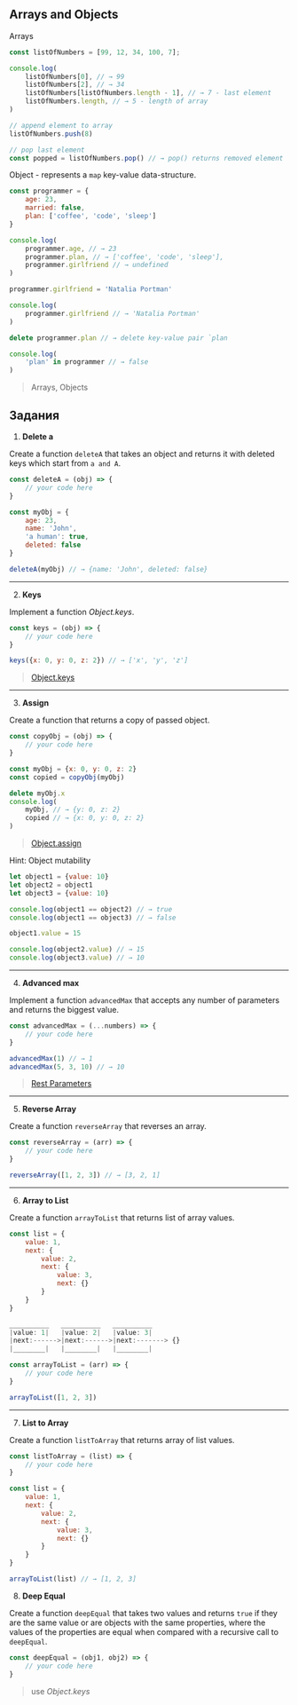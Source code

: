 ## Arrays and Objects

Arrays

```js
const listOfNumbers = [99, 12, 34, 100, 7];

console.log(
    listOfNumbers[0], // → 99
    listOfNumbers[2], // → 34
    listOfNumbers[listOfNumbers.length - 1], // → 7 - last element
    listOfNumbers.length, // → 5 - length of array
)

// append element to array
listOfNumbers.push(8)

// pop last element
const popped = listOfNumbers.pop() // → pop() returns removed element
```

Object - represents a `map` key-value data-structure.

```js
const programmer = {
    age: 23,
    married: false,
    plan: ['coffee', 'code', 'sleep']
}

console.log(
    programmer.age, // → 23
    programmer.plan, // → ['coffee', 'code', 'sleep'],
    programmer.girlfriend // → undefined
)

programmer.girlfriend = 'Natalia Portman'

console.log(
    programmer.girlfriend // → 'Natalia Portman'
)

delete programmer.plan // → delete key-value pair `plan

console.log(
    'plan' in programmer // → false
)
```

> Arrays, Objects

## Задания

1. **Delete a**

Create a function `deleteA` that takes an object and returns it with deleted 
keys which start from `a and A`.

```js
const deleteA = (obj) => {
    // your code here
}

const myObj = {
    age: 23,
    name: 'John',
    'a human': true,
    deleted: false
}

deleteA(myObj) // → {name: 'John', deleted: false}
```
___

2. **Keys**

Implement a function _Object.keys_.

```js
const keys = (obj) => {
    // your code here
}

keys({x: 0, y: 0, z: 2}) // → ['x', 'y', 'z']
```

> [Object.keys](https://developer.mozilla.org/ru/docs/Web/JavaScript/Reference/Global_Objects/Object/keys)
___

3. **Assign**

Create a function that returns a copy of passed object.

```js
const copyObj = (obj) => {
    // your code here
}

const myObj = {x: 0, y: 0, z: 2}
const copied = copyObj(myObj)

delete myObj.x
console.log(
    myObj, // → {y: 0, z: 2}
    copied // → {x: 0, y: 0, z: 2}
)
```

> [Object.assign](https://developer.mozilla.org/ru/docs/Web/JavaScript/Reference/Global_Objects/Object/assign)

Hint: Object mutability

```js
let object1 = {value: 10}
let object2 = object1
let object3 = {value: 10}

console.log(object1 == object2) // → true
console.log(object1 == object3) // → false

object1.value = 15

console.log(object2.value) // → 15
console.log(object3.value) // → 10
```
___

4. **Advanced max**

Implement a function `advancedMax` that accepts any number of parameters and returns the biggest value.

```js
const advancedMax = (...numbers) => {
    // your code here
}

advancedMax(1) // → 1
advancedMax(5, 3, 10) // → 10
```

> [Rest Parameters](https://developer.mozilla.org/ru/docs/Web/JavaScript/Reference/Functions/Rest_parameters)
___

5. **Reverse Array**

Create a function `reverseArray` that reverses an array.

```js
const reverseArray = (arr) => {
    // your code here
}

reverseArray([1, 2, 3]) // → [3, 2, 1]
```
___

6. **Array to List**

Create a function `arrayToList` that returns list of array values.

```js
const list = {
    value: 1,
    next: {
        value: 2,
        next: {
            value: 3,
            next: {}
        }
    }
}

__________   __________   __________
|value: 1|   |value: 2|   |value: 3|
|next:------>|next:------>|next:-------> {}
|________|   |________|   |________|
```

```js
const arrayToList = (arr) => {
    // your code here
}

arrayToList([1, 2, 3])
```
___

7. **List to Array**

Create a function `listToArray` that returns array of list values.

```js
const listToArray = (list) => {
    // your code here
}

const list = {
    value: 1,
    next: {
        value: 2,
        next: {
            value: 3,
            next: {}
        }
    }
}

arrayToList(list) // → [1, 2, 3]
```

8. **Deep Equal**

Create a function `deepEqual` that takes two values and returns `true` 
if they are the same value or are objects with the same properties, where the 
values of the properties are equal when compared with a recursive call to `deepEqual`.

```js
const deepEqual = (obj1, obj2) => {
    // your code here
}
```

> use _Object.keys_
